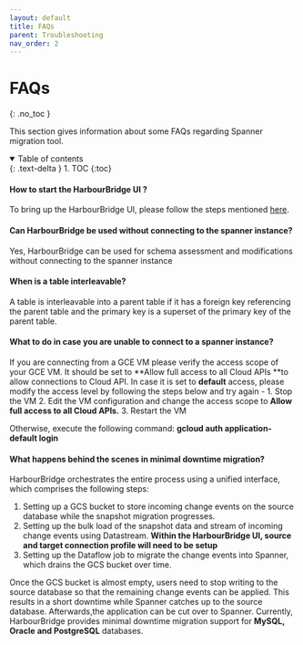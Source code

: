 ```yaml
---
layout: default
title: FAQs
parent: Troubleshooting
nav_order: 2
---
```


# FAQs
{: .no_toc }

This section gives information about some FAQs regarding Spanner migration tool.

<details open markdown="block">
  <summary>
    Table of contents
  </summary>
  {: .text-delta }
1. TOC
{:toc}
</details>

#### How to start the HarbourBridge UI ?

To bring up the HarbourBridge UI, please follow the steps mentioned [here](../install.md/#installation-guide).

#### Can HarbourBridge be used without connecting to the spanner instance?

Yes, HarbourBridge can be used for schema assessment and modifications without connecting to the spanner instance

#### When is a table interleavable?

A table is interleavable into a parent table if it has a foreign key referencing the parent table and the primary key is a superset of the primary key of the parent table.

#### What to do in case you are unable to connect to a spanner instance?

If you are connecting from a GCE VM please verify the access scope of your GCE VM. It should be set to **Allow full access to all Cloud APIs **to allow connections to Cloud API. In case it is set to **default** access, please modify the access level by following the steps below and try again -
    1. Stop the VM
    2. Edit the VM configuration and change the access scope to **Allow full access to all Cloud APIs.**
    3. Restart the VM

Otherwise, execute the following command: **gcloud auth application-default login**

#### What happens behind the scenes in minimal downtime migration?

HarbourBridge orchestrates the entire process using a unified interface, which comprises the following steps:

1. Setting up a GCS bucket to store incoming change events on the source database while the snapshot migration progresses.
2. Setting up the bulk load of the snapshot data and stream of incoming change events using Datastream. **Within the HarbourBridge UI, source and target connection profile will need to be setup**
3. Setting up the Dataflow job to migrate the change events into Spanner, which drains the GCS bucket over time.

Once the GCS bucket is almost empty, users need to stop writing to the source database so that the remaining change events can be applied. This results in a short downtime while Spanner catches up to the source database. Afterwards,the application can be cut over to Spanner. Currently, HarbourBridge provides minimal downtime migration support for **MySQL, Oracle** **and PostgreSQL** databases.
